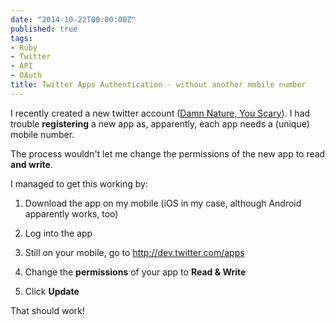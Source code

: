 ```yaml
---
date: "2014-10-22T00:00:00Z"
published: true
tags:
- Ruby
- Twitter
- API
- OAuth
title: Twitter Apps Authentication - without another mobile number
---
```


I recently created a new twitter account ([Damn Nature, You Scary](http://twitter.com/damnnaturescary)). I had trouble **registering** a new app as, apparently, each app needs a (unique) mobile number.

The process wouldn't let me change the permissions of the new app to read **and write**.

I managed to get this working by:

1. Download the app on my mobile (iOS in my case, although Android apparently works, too)

2. Log into the app

3. Still on your mobile, go to http://dev.twitter.com/apps

3. Change the **permissions** of your app to **Read & Write**

4. Click **Update**

That should work!
